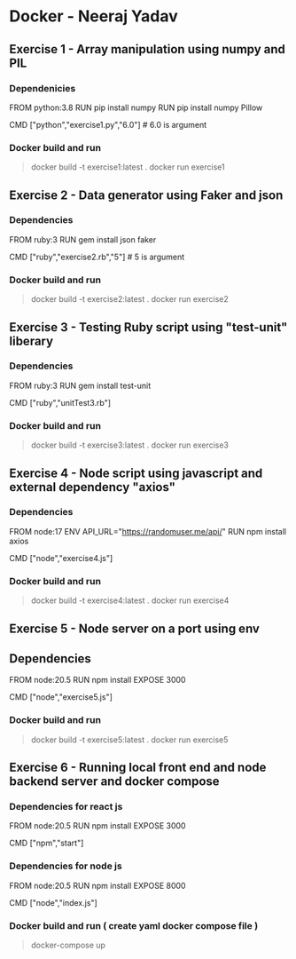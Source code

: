 # Docker - Neeraj Yadav

## Exercise 1 - Array manipulation using numpy and PIL 

### Dependenicies
FROM python:3.8
RUN pip install numpy
RUN pip install numpy Pillow

CMD ["python","exercise1.py","6.0"]  # 6.0 is argument

### Docker build and run
> docker build -t exercise1:latest .
> docker run exercise1


## Exercise 2 - Data generator using Faker and json

### Dependencies
FROM ruby:3
RUN gem install json faker

CMD ["ruby","exercise2.rb","5"]  # 5 is argument

### Docker build and run
> docker build -t exercise2:latest .
> docker run exercise2


## Exercise 3 - Testing Ruby script using "test-unit" liberary

### Dependencies
FROM ruby:3
RUN gem install test-unit

CMD ["ruby","unitTest3.rb"]

### Docker build and run
> docker build -t exercise3:latest .
> docker run exercise3


## Exercise 4 - Node script using javascript and external dependency "axios"

### Dependencies
FROM node:17
ENV API_URL="https://randomuser.me/api/"
RUN npm install axios

CMD ["node","exercise4.js"]

### Docker build and run
> docker build -t exercise4:latest .
> docker run exercise4


## Exercise 5 - Node server on a port using env

## Dependencies
FROM node:20.5
RUN npm install
EXPOSE 3000

CMD ["node","exercise5.js"]

### Docker build and run
> docker build -t exercise5:latest .
> docker run exercise5


## Exercise 6 - Running local front end and node backend server and docker compose

### Dependencies for react js
FROM node:20.5
RUN npm install
EXPOSE 3000

CMD ["npm","start"]

### Dependencies for node js 
FROM node:20.5
RUN npm install
EXPOSE 8000

CMD ["node","index.js"]

### Docker build and run ( create yaml docker compose file )
> docker-compose up



